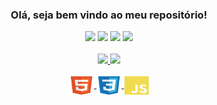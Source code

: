 <div align=center><h3> Olá, seja bem vindo ao meu repositório!</h3></div>

<!--Avatar-->
<!--div><img align="left" alt="Marco-avatar" height="100" style="border-radius:50px;" src="https://avatars.githubusercontent.com/u/16420372?s=96&amp;v=4" data-view-component="true" class="avatar circle mr-3"></div-->

<!--Redes Sociais-->
<div align="center"> 
    <a href="https://instagram.com/linuxpoa" target="_blank"><img src="https://img.shields.io/badge/-Instagram-%23E4405F?style=for-the-badge&logo=instagram&logoColor=white" target="_blank"></a>
 	<a href="https://discord.gg/aKrrWBwNRD" target="_blank"><img src="https://img.shields.io/badge/Discord-7289DA?style=for-the-badge&logo=discord&logoColor=white" target="_blank"></a> 
  <a href = "mailto:mribeiro.cadastro@gmail.com"><img src="https://img.shields.io/badge/-Gmail-%23333?style=for-the-badge&logo=gmail&logoColor=white" target="_blank"></a>
  <a href="https://www.linkedin.com/in/linuxpoa" target="_blank"><img src="https://img.shields.io/badge/-LinkedIn-%230077B5?style=for-the-badge&logo=linkedin&logoColor=white" target="_blank"></a> 
</div> 
  
  <div style="display: inline_block"><br>  
  
  <!--Stats-->
<div align="center">
  <a href="https://github.com/linuxpoa">
  <img height="180em" src="https://github-readme-stats.vercel.app/api?username=linuxpoa&show_icons=true&theme=dark&include_all_commits=true&count_private=true"/>
  <img height="180em" src="https://github-readme-stats.vercel.app/api/top-langs/?username=linuxpoa&layout=compact&langs_count=7&theme=dark"/>
</div>

<!--Tecnologias-->
<div align=center>  
  <div style="display: inline_block"><br>  
    <img align="center" alt="Marco-HTML" height="30" width="40" src="https://raw.githubusercontent.com/devicons/devicon/master/icons/html5/html5-original.svg">
    <img align="center" alt="Marco-CSS" height="30" width="40" src="https://raw.githubusercontent.com/devicons/devicon/master/icons/css3/css3-original.svg">
    <img align="center" alt="Marco-Js" height="30" width="40" src="https://raw.githubusercontent.com/devicons/devicon/master/icons/javascript/javascript-plain.svg">
    <!--img align="center" alt="Marco-Python" height="30" width="40" src="https://raw.githubusercontent.com/devicons/devicon/master/icons/python/python-original.svg"-->
    <!--img align="center" alt="Marco-Csharp" height="30" width="40" src="https://raw.githubusercontent.com/devicons/devicon/master/icons/csharp/csharp-original.svg"-->
      <!--img align="center" alt="Marco-React" height="30" width="40" src="https://raw.githubusercontent.com/devicons/devicon/master/icons/react/react-original.svg"-->  
    <!--Cobrinha>
    <div style="display: inline_block"><br>  
       ![Snake animation](https://github.com/linuxpoa/linuxpoa/blob/output/github-contribution-grid-snake.svg)
    </div-->
    </div>
  </div>
